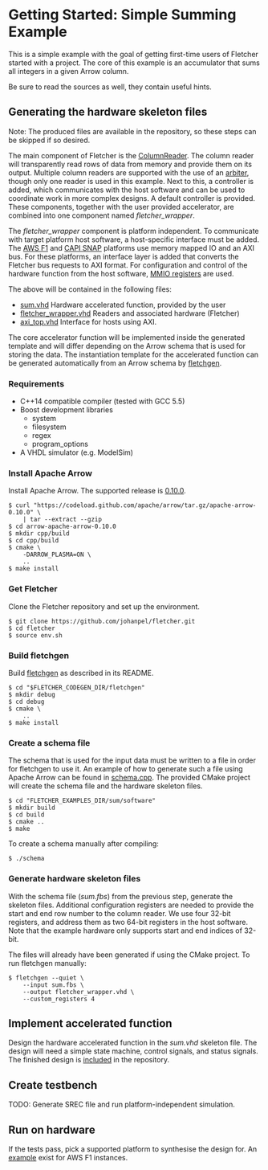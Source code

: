 # Getting Started: Simple Summing Example

This is a simple example with the goal of getting first-time users of
Fletcher started with a project. The core of this example is an
accumulator that sums all integers in a given Arrow column.

Be sure to read the sources as well, they contain useful hints.

## Generating the hardware skeleton files

Note: The produced files are available in the repository, so these steps
can be skipped if so desired.

The main component of Fletcher is the
[ColumnReader](../../hardware/vhdl/columns/ColumnReader.vhd).
The column reader will transparently read rows of data from memory and
provide them on its output. Multiple column readers are supported with the
use of an [arbiter](../../hardware/vhdl/interconnect/BusReadArbiterVec.vhd),
though only one reader is used in this example.
Next to this, a controller is added, which communicates with the host software
and can be used to coordinate work in more complex designs.
A default controller is provided.
These components, together with the user provided accelerator, are combined
into one component named *fletcher_wrapper*.

The *fletcher_wrapper* component is platform independent. To communicate
with target platform host software, a host-specific interface must be added.
The [AWS F1](https://github.com/aws/aws-fpga)
and [CAPI SNAP](https://github.com/open-power/snap)
platforms use memory mapped IO and an AXI bus.
For these platforms, an interface layer is added that converts the
Fletcher bus requests to AXI format.
For configuration and control of the hardware function from the
host software, [MMIO registers](../../hardware/axi/axi_mmio.vhd) are used.

The above will be contained in the following files:

  * [sum.vhd](./hardware/axi_top.vhd)
Hardware accelerated function, provided by the user
  * [fletcher_wrapper.vhd](./hardware/fletcher_wrapper.vhd)
Readers and associated hardware (Fletcher)
  * [axi_top.vhd](./hardware/axi_top.vhd)
Interface for hosts using AXI.

The core accelerator function will be implemented inside the generated
template and will differ depending on the Arrow schema that is used
for storing the data.
The instantiation template for the accelerated function can be generated
automatically from an Arrow schema by [fletchgen](../../codegen/fletchgen/).

### Requirements
  * C++14 compatible compiler (tested with GCC 5.5)
  * Boost development libraries
      * system
      * filesystem
      * regex
      * program_options
  * A VHDL simulator (e.g. ModelSim)

### Install Apache Arrow

Install Apache Arrow. The supported release is
[0.10.0](https://github.com/apache/arrow/releases/tag/apache-arrow-0.10.0).

    $ curl "https://codeload.github.com/apache/arrow/tar.gz/apache-arrow-0.10.0" \
        | tar --extract --gzip
    $ cd arrow-apache-arrow-0.10.0
    $ mkdir cpp/build
    $ cd cpp/build
    $ cmake \
        -DARROW_PLASMA=ON \
        ..
    $ make install

### Get Fletcher

Clone the Fletcher repository and set up the environment.

    $ git clone https://github.com/johanpel/fletcher.git
    $ cd fletcher
    $ source env.sh

### Build fletchgen

Build [fletchgen](../../codegen/fletchgen/) as described in its README.

    $ cd "$FLETCHER_CODEGEN_DIR/fletchgen"
    $ mkdir debug
    $ cd debug
    $ cmake \
        ..
    $ make install

### Create a schema file

The schema that is used for the input data must be written to a file
in order for fletchgen to use it.
An example of how to generate such a file using Apache Arrow can be found
in [schema.cpp](./software/schema.cpp).
The provided CMake project will create the schema file and the
hardware skeleton files.

    $ cd "FLETCHER_EXAMPLES_DIR/sum/software"
    $ mkdir build
    $ cd build
    $ cmake ..
    $ make

To create a schema manually after compiling:

    $ ./schema

### Generate hardware skeleton files

With the schema file (*sum.fbs*) from the previous step,
generate the skeleton files.
Additional configuration registers are needed to provide the start and end
row number to the column reader. We use four 32-bit registers, and address
them as two 64-bit registers in the host software.
Note that the example hardware only supports start and end indices of 32-bit.

The files will already have been generated if using the CMake project.
To run fletchgen manually:

    $ fletchgen --quiet \
        --input sum.fbs \
        --output fletcher_wrapper.vhd \
        --custom_registers 4

## Implement accelerated function

Design the hardware accelerated function in the *sum.vhd* skeleton file.
The design will need a simple state machine, control signals,
and status signals.
The finished design is [included](./hardware/sum.vhd) in the repository.

## Create testbench

TODO: Generate SREC file and run platform-independent simulation.

## Run on hardware

If the tests pass, pick a supported platform to synthesise the design for.
An [example](../../platforms/aws-f1/sum/) exist for AWS F1 instances.